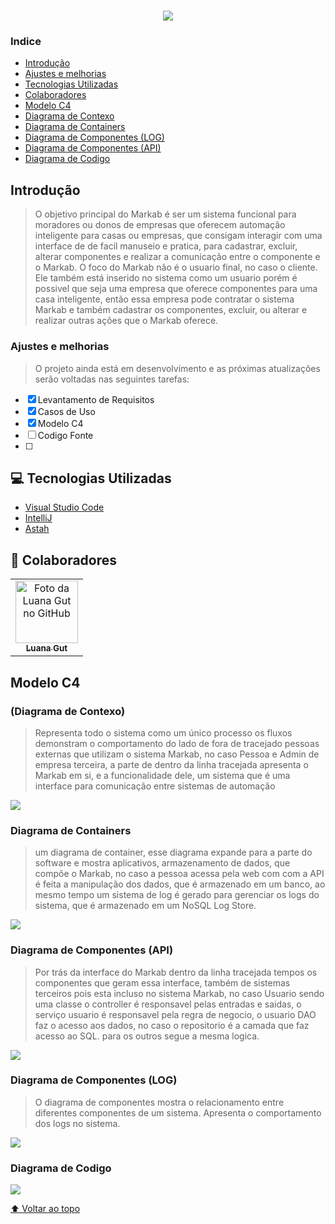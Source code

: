 <h1 align="center">
    <img src="https://ik.imagekit.io/aa0efwxn6ck/logomarkab_gvfSol1XN.png?updatedAt=1634003147790">
</h1>

### Indice
- [Introdução](#-Introdução)
- [Ajustes e melhorias](#-Ajustes-e-melhorias)
- [Tecnologias Utilizadas](#-Tecnologias-Utilizadas)
- [Colaboradores](#-Colaboradores)
- [Modelo C4](#-Modelo-C4)
- [Diagrama de Contexo](#-Diagrama-de-Contexto)
- [Diagrama de Containers](#-Diagrama-de-Containers)
- [Diagrama de Componentes (LOG)](#-Diagrama-de-Componentes)
- [Diagrama de Componentes (API)](#-Diagrama-de-Componentes)
- [Diagrama de Codigo](#-Diagrama-de-Codigo)


## Introdução
> O objetivo principal do Markab é ser um sistema funcional para moradores ou donos de empresas que oferecem automação inteligente para casas ou empresas, que consigam interagir com uma interface de de facil manuseio e pratica, para cadastrar, excluir, alterar componentes e realizar a comunicação entre o componente e o Markab. O foco do Markab não é o usuario final, no caso o cliente. Ele também está inserido no sistema como um usuario porém é possivel que seja uma empresa que oferece componentes para uma casa inteligente, então essa empresa pode contratar o sistema Markab e também cadastrar os componentes, excluir, ou alterar e realizar outras ações que o Markab oferece.


### Ajustes e melhorias

>O projeto ainda está em desenvolvimento e as próximas atualizações serão voltadas nas seguintes tarefas:

- [x] Levantamento de Requisitos
- [x] Casos de Uso
- [x] Modelo C4
- [ ] Codigo Fonte 
- [ ] 

## 💻 Tecnologias Utilizadas

- [Visual Studio Code](https://code.visualstudio.com/)
- [IntelliJ](https://www.jetbrains.com/pt-br/idea)
- [Astah](https://astah.net/downloads/)




## 🤝 Colaboradores



<table>
  <tr>
    <td align="center">
      <a href="#">
        <img src="https://ik.imagekit.io/aa0efwxn6ck/luana_Ur_CapjlLI.jpg?updatedAt=1634055534589" width="100px;" alt="Foto da Luana Gut no GitHub"/><br>
        <sub>
          <b>Luana Gut</b>
        </sub>
      </a>
    
</table>

## Modelo C4 

### (Diagrama de Contexo)
>Representa todo o sistema como um único processo os fluxos demonstram o comportamento do lado de fora de tracejado pessoas externas que utilizam o sistema Markab, no caso Pessoa e Admin de empresa terceira, a parte de dentro da linha tracejada apresenta o Markab em si, e a funcionalidade dele, um sistema que é uma interface para comunicação entre sistemas de automação

<img src="https://ik.imagekit.io/aa0efwxn6ck/contexto_X-BMUKpTFK.png?updatedAt=1634240153503">

### Diagrama de Containers 
>um diagrama de container, esse diagrama expande para a parte do software e mostra aplicativos, armazenamento de dados, que compõe o Markab, no caso a pessoa acessa pela web com com a API é feita a manipulação dos dados, que é armazenado em um banco, ao mesmo tempo um sistema de log é gerado para gerenciar os logs do sistema, que é armazenado em um NoSQL Log Store.

<img src="https://ik.imagekit.io/aa0efwxn6ck/hLJ1Rjj64BtpApP23p8WMOUcbm818ajgua2orL2kqHCn8iVq9kJkPcSfLoZwDJtq2_e5-R7EK1GhHcQGGtJHSkRjUszsPlSr1V2XAWirUvai2YpH18fUQ9CMLORgCGH7Fqyc7fukSnqUgsr5w5Dh0kCkKrjEN056zeyfP8NUJcOlnsi9tQsMa_RJMMtuos0.png?updatedAt=1634062432559">

### Diagrama de Componentes (API)
>Por trás da interface do Markab dentro da linha tracejada tempos os componentes que geram essa interface, também de sistemas terceiros pois esta incluso no sistema Markab, no caso Usuario sendo uma classe o controller é responsavel pelas entradas e saidas, o serviço usuario é responsavel pela regra de negocio, o usuario DAO faz o acesso aos dados, no caso o repositorio é a camada que faz acesso ao SQL. para os outros segue a mesma logica.

<img src="https://ik.imagekit.io/aa0efwxn6ck/compapi_EnMycrdIAw.png?updatedAt=1634238250466">

### Diagrama de Componentes (LOG)
>O diagrama de componentes mostra o relacionamento entre diferentes componentes de um sistema. Apresenta o comportamento dos logs no sistema.

<img src="https://ik.imagekit.io/aa0efwxn6ck/jPJDQXin4CVl-nJJfGSRulZGdWg5V3Wj1ITfOj9haAs98zZLB1fjIYXzdZn8NgnIl9xDVYpTGkg3qVxduoUD_kY8lNA-pBFadR6RhDG8zzuN_6a-T-hduTRu-t9TCheDMO_M7suednUPih5cnbvdPZq__JZx7gMRy-KyL-pH1UdsbFA2RAmf__9ETl9x0OYe.png?updatedAt=1634062432495">

### Diagrama de Codigo

<img src="https://ik.imagekit.io/aa0efwxn6ck/diagramageral_bPo8i2bLcN.png?updatedAt=1634238877941">

[⬆ Voltar ao topo](#-Indice)


 